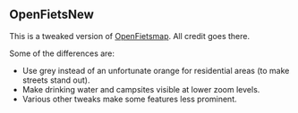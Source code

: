 OpenFietsNew
------------

This is a tweaked version of [OpenFietsmap](http://www.openfietsmap.nl/).  All
credit goes there.

Some of the differences are:

- Use grey instead of an unfortunate orange for residential areas (to make streets stand out).
- Make drinking water and campsites visible at lower zoom levels.
- Various other tweaks make some features less prominent.
